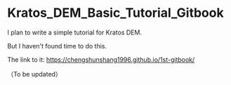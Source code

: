 # Kratos_DEM_Basic_Tutorial_Gitbook

I plan to write a simple tutorial for Kratos DEM.

But I haven't found time to do this.

The link to it: https://chengshunshang1996.github.io/1st-gitbook/

（To be updated）
